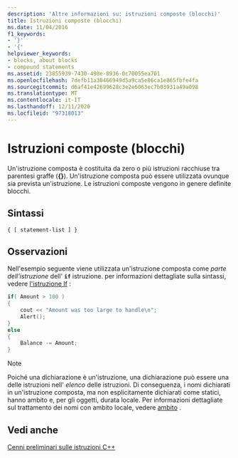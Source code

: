 ```yaml
---
description: 'Altre informazioni su: istruzioni composte (blocchi)'
title: Istruzioni composte (blocchi)
ms.date: 11/04/2016
f1_keywords:
- '}'
- '{'
helpviewer_keywords:
- blocks, about blocks
- compound statements
ms.assetid: 23855939-7430-498e-8936-0c70055ea701
ms.openlocfilehash: 7defb11a30466949d5a9ca5e86ca1e865fbfe4fa
ms.sourcegitcommit: d6af41e42699628c3e2e6063ec7b03931a49a098
ms.translationtype: MT
ms.contentlocale: it-IT
ms.lasthandoff: 12/11/2020
ms.locfileid: "97318013"
---
```

# <a name="compound-statements-blocks"></a>Istruzioni composte (blocchi)

Un'istruzione composta è costituita da zero o più istruzioni racchiuse tra parentesi graffe (**{}**). Un'istruzione composta può essere utilizzata ovunque sia prevista un'istruzione. Le istruzioni composte vengono in genere definite blocchi.

## <a name="syntax"></a>Sintassi

```
{ [ statement-list ] }
```

## <a name="remarks"></a>Osservazioni

Nell'esempio seguente viene utilizzata un'istruzione composta come *parte dell'istruzione* dell' **`if`** istruzione. per informazioni dettagliate sulla sintassi, vedere [l'istruzione If](../cpp/if-else-statement-cpp.md) :

```cpp
if( Amount > 100 )
{
    cout << "Amount was too large to handle\n";
    Alert();
}
else
{
    Balance -= Amount;
}
```

> [!NOTE]
> Poiché una dichiarazione è un'istruzione, una dichiarazione può essere una delle istruzioni nell' *elenco* delle istruzioni. Di conseguenza, i nomi dichiarati in un'istruzione composta, ma non esplicitamente dichiarati come statici, hanno ambito e, per gli oggetti, durata locale. Per informazioni dettagliate sul trattamento dei nomi con ambito locale, vedere [ambito](../cpp/scope-visual-cpp.md) .

## <a name="see-also"></a>Vedi anche

[Cenni preliminari sulle istruzioni C++](../cpp/overview-of-cpp-statements.md)
